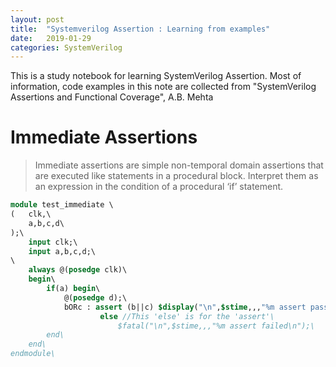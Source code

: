 ```yaml
---
layout: post
title:  "Systemverilog Assertion : Learning from examples"
date:   2019-01-29
categories: SystemVerilog
---
```


This is a study notebook for learning SystemVerilog Assertion. Most of information, code examples in this note are collected from "SystemVerilog Assertions and Functional Coverage", A.B. Mehta

# Immediate Assertions

> Immediate assertions are simple non-temporal domain assertions that are executed like statements in a procedural block. Interpret them as an expression in the condition of a procedural ‘if’ statement.

```sv
module test_immediate \
(	clk,\
	a,b,c,d\
);\
	input clk;\
	input a,b,c,d;\
\
	always @(posedge clk)\
	begin\
		if(a) begin\
			@(posedge d);\
			bORc : assert (b||c) $display("\n",$stime,,,"%m assert passed\n");\
					else //This 'else' is for the 'assert'\
						$fatal("\n",$stime,,,"%m assert failed\n");\
		end\
	end\
endmodule\
```
 